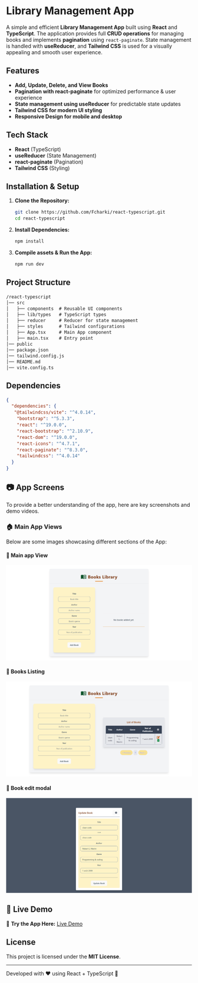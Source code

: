 # Library Management App

A simple and efficient **Library Management App** built using **React** and **TypeScript**. The application provides full **CRUD operations** for managing books and implements **pagination** using `react-paginate`. State management is handled with **useReducer**, and **Tailwind CSS** is used for a visually appealing and smooth user experience.

## Features

- **Add, Update, Delete, and View Books**
- **Pagination with react-paginate** for optimized performance & user experience
- **State management using useReducer** for predictable state updates
- **Tailwind CSS for modern UI styling**
- **Responsive Design for mobile and desktop**

## Tech Stack

- **React** (TypeScript)
- **useReducer** (State Management)
- **react-paginate** (Pagination)
- **Tailwind CSS** (Styling)

## Installation & Setup

1. **Clone the Repository:**
   ```sh
   git clone https://github.com/Fcharki/react-typescript.git
   cd react-typescript
   ```

2. **Install Dependencies:**
   ```sh
   npm install
   ```

3. **Compile assets & Run the App:**
   ```sh
   npm run dev
   ```

## Project Structure
```
/react-typescript
│── src
│   ├── components  # Reusable UI components
│   ├── lib/types   # TypeScript types
│   ├── reducer     # Reducer for state management
│   ├── styles      # Tailwind configurations
│   ├── App.tsx     # Main App component
│   ├── main.tsx    # Entry point
│── public
│── package.json
│── tailwind.config.js
│── README.md
│── vite.config.ts
```

## Dependencies
```json
{
  "dependencies": {
   "@tailwindcss/vite": "^4.0.14",
    "bootstrap": "^5.3.3",
    "react": "^19.0.0",
    "react-bootstrap": "^2.10.9",
    "react-dom": "^19.0.0",
    "react-icons": "^4.7.1",
    "react-paginate": "^8.3.0",
    "tailwindcss": "^4.0.14"
  }
}
```

## 📷 App Screens 

To provide a better understanding of the app, here are key screenshots and demo videos.

### 🏠 Main App Views

Below are some images showcasing different sections of the App:

#### 📌 Main app View
![Main Screenshot](/src/assets/demo/app-main.png)

#### 📌 Books Listing 
![Books Listing Screenshot](/src/assets/demo/listing.png)

#### 📌 Book edit modal
![Book Details Screenshot](/src/assets/demo/edit-book-data.png)

## 🚀 Live Demo

🔗 **Try the App Here:** [Live Demo](linktodeployedapp)

## License
This project is licensed under the **MIT License**.

---
Developed with ❤️ using React + TypeScript 🚀


